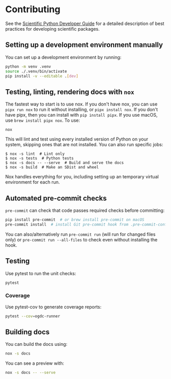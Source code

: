 # Contributing

See the [Scientific Python Developer Guide][spc-dev-intro] for a detailed
description of best practices for developing scientific packages.

[spc-dev-intro]: https://learn.scientific-python.org/development/

## Setting up a development environment manually

You can set up a development environment by running:

```bash
python -m venv .venv
source ./.venv/bin/activate
pip install -v --editable .[dev]
```

## Testing, linting, rendering docs with `nox`

The fastest way to start is to use nox. If you don't have nox, you can use
`pipx run nox` to run it without installing, or `pipx install nox`. If you don't
have pipx, then you can install with `pip install pipx`. If you use macOS, use
`brew install pipx nox`. To use:

```
nox
```

This will lint and test using every installed version of Python on your system,
skipping ones that are not installed. You can also run specific jobs:

```console
$ nox -s lint  # Lint only
$ nox -s tests  # Python tests
$ nox -s docs -- --serve  # Build and serve the docs
$ nox -s build  # Make an SDist and wheel
```

Nox handles everything for you, including setting up an temporary virtual
environment for each run.

## Automated pre-commit checks

`pre-commit` can check that code passes required checks before committing:

```bash
pip install pre-commit  # or brew install pre-commit on macOS
pre-commit install  # install Git pre-commit hook from .pre-commit-config.yml
```

You can also/alternatively run `pre-commit run` (will run for changed files
only) or `pre-commit run --all-files` to check even without installing the hook.

## Testing

Use pytest to run the unit checks:

```bash
pytest
```

### Coverage

Use pytest-cov to generate coverage reports:

```bash
pytest --cov=ogdc-runner
```

## Building docs

You can build the docs using:

```bash
nox -s docs
```

You can see a preview with:

```bash
nox -s docs -- --serve
```
